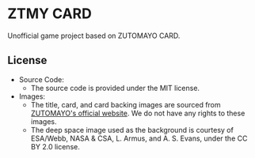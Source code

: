 ZTMY CARD
=========

Unofficial game project based on ZUTOMAYO CARD.

License
-------

*   Source Code:
    *   The source code is provided under the MIT license.
*   Images:
    *   The title, card, and card backing images are sourced from [ZUTOMAYO's official website](https://zutomayo.net/). We do not have any rights to these images.
    *   The deep space image used as the background is courtesy of ESA/Webb, NASA & CSA, L. Armus, and A. S. Evans, under the CC BY 2.0 license.
